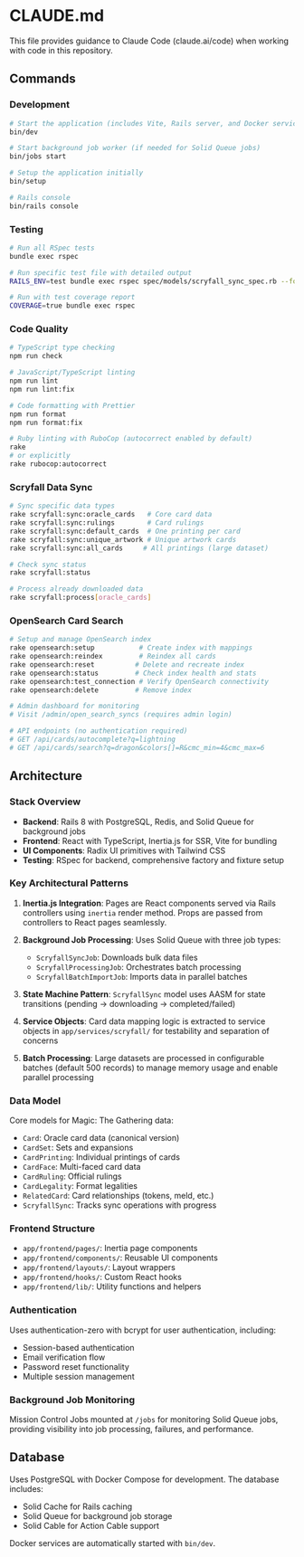 # CLAUDE.md

This file provides guidance to Claude Code (claude.ai/code) when working with code in this repository.

## Commands

### Development

```bash
# Start the application (includes Vite, Rails server, and Docker services)
bin/dev

# Start background job worker (if needed for Solid Queue jobs)
bin/jobs start

# Setup the application initially
bin/setup

# Rails console
bin/rails console
```

### Testing

```bash
# Run all RSpec tests
bundle exec rspec

# Run specific test file with detailed output
RAILS_ENV=test bundle exec rspec spec/models/scryfall_sync_spec.rb --format documentation --no-color

# Run with test coverage report
COVERAGE=true bundle exec rspec
```

### Code Quality

```bash
# TypeScript type checking
npm run check

# JavaScript/TypeScript linting
npm run lint
npm run lint:fix

# Code formatting with Prettier
npm run format
npm run format:fix

# Ruby linting with RuboCop (autocorrect enabled by default)
rake
# or explicitly
rake rubocop:autocorrect
```

### Scryfall Data Sync

```bash
# Sync specific data types
rake scryfall:sync:oracle_cards   # Core card data
rake scryfall:sync:rulings        # Card rulings
rake scryfall:sync:default_cards  # One printing per card
rake scryfall:sync:unique_artwork # Unique artwork cards
rake scryfall:sync:all_cards     # All printings (large dataset)

# Check sync status
rake scryfall:status

# Process already downloaded data
rake scryfall:process[oracle_cards]
```

### OpenSearch Card Search

```bash
# Setup and manage OpenSearch index
rake opensearch:setup           # Create index with mappings
rake opensearch:reindex         # Reindex all cards
rake opensearch:reset          # Delete and recreate index
rake opensearch:status         # Check index health and stats
rake opensearch:test_connection # Verify OpenSearch connectivity
rake opensearch:delete         # Remove index

# Admin dashboard for monitoring
# Visit /admin/open_search_syncs (requires admin login)

# API endpoints (no authentication required)
# GET /api/cards/autocomplete?q=lightning
# GET /api/cards/search?q=dragon&colors[]=R&cmc_min=4&cmc_max=6
```

## Architecture

### Stack Overview

- **Backend**: Rails 8 with PostgreSQL, Redis, and Solid Queue for background jobs
- **Frontend**: React with TypeScript, Inertia.js for SSR, Vite for bundling
- **UI Components**: Radix UI primitives with Tailwind CSS
- **Testing**: RSpec for backend, comprehensive factory and fixture setup

### Key Architectural Patterns

1. **Inertia.js Integration**: Pages are React components served via Rails controllers using `inertia` render method. Props are passed from controllers to React pages seamlessly.

2. **Background Job Processing**: Uses Solid Queue with three job types:
   - `ScryfallSyncJob`: Downloads bulk data files
   - `ScryfallProcessingJob`: Orchestrates batch processing
   - `ScryfallBatchImportJob`: Imports data in parallel batches

3. **State Machine Pattern**: `ScryfallSync` model uses AASM for state transitions (pending → downloading → completed/failed)

4. **Service Objects**: Card data mapping logic is extracted to service objects in `app/services/scryfall/` for testability and separation of concerns

5. **Batch Processing**: Large datasets are processed in configurable batches (default 500 records) to manage memory usage and enable parallel processing

### Data Model

Core models for Magic: The Gathering data:
- `Card`: Oracle card data (canonical version)
- `CardSet`: Sets and expansions
- `CardPrinting`: Individual printings of cards
- `CardFace`: Multi-faced card data
- `CardRuling`: Official rulings
- `CardLegality`: Format legalities
- `RelatedCard`: Card relationships (tokens, meld, etc.)
- `ScryfallSync`: Tracks sync operations with progress

### Frontend Structure

- `app/frontend/pages/`: Inertia page components
- `app/frontend/components/`: Reusable UI components
- `app/frontend/layouts/`: Layout wrappers
- `app/frontend/hooks/`: Custom React hooks
- `app/frontend/lib/`: Utility functions and helpers

### Authentication

Uses authentication-zero with bcrypt for user authentication, including:
- Session-based authentication
- Email verification flow
- Password reset functionality
- Multiple session management

### Background Job Monitoring

Mission Control Jobs mounted at `/jobs` for monitoring Solid Queue jobs, providing visibility into job processing, failures, and performance.

## Database

Uses PostgreSQL with Docker Compose for development. The database includes:
- Solid Cache for Rails caching
- Solid Queue for background job storage
- Solid Cable for Action Cable support

Docker services are automatically started with `bin/dev`.
